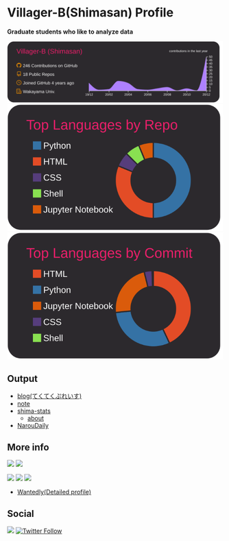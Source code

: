 # Villager-B(Shimasan) Profile

**Graduate students who like to analyze data**

[![](https://raw.githubusercontent.com/Villager-B/Villager-B/main/profile-summary-card-output/monokai/0-profile-details.svg)](https://github.com/vn7n24fzkq/github-profile-summary-cards)
[![](https://raw.githubusercontent.com/Villager-B/Villager-B/main/profile-summary-card-output/monokai/1-repos-per-language.svg)](https://github.com/vn7n24fzkq/github-profile-summary-cards)
[![](https://raw.githubusercontent.com/Villager-B/Villager-B/main/profile-summary-card-output/monokai/2-most-commit-language.svg)](https://github.com/vn7n24fzkq/github-profile-summary-cards)

## Output
- [blog(てくてくぷれいす)](https://murabitoleg.com/)
- [note](https://note.com/shimasan)
- [shima-stats](http://shima-stats.ddo.jp/)
  - [about](https://murabitoleg.com/vtuber-stats/)
- [NarouDaily](https://villager-b.github.io/NarouDaily/)

## More info

![](https://komarev.com/ghpvc/?username=Villager-B&color=brightgreen)
[![](https://img.shields.io/badge/-ResearchLaboratory-000?style=flat&logo=google-scholar)](http://web.wakayama-u.ac.jp/~kazama/lab/)

[![](https://img.shields.io/badge/-Python-000?style=flat&logo=python)](https://github.com/Villager-B)
[![](https://img.shields.io/badge/-Jupyter-000?style=flat&logo=jupyter)](https://github.com/Villager-B)
[![](https://img.shields.io/badge/-Django-000?style=flat&logo=django)](https://github.com/Villager-B)

- [Wantedly(Detailed profile)](https://www.wantedly.com/id/kyousuke_shimada_s)

## Social

[![](https://img.shields.io/badge/-Twitter-000?style=flat&logo=twitter)](https://twitter.com/nitkcdadon)
[![Twitter Follow](https://img.shields.io/twitter/follow/nitkcdadon?label=Follow)](https://twitter.com/nitkcdadon)
